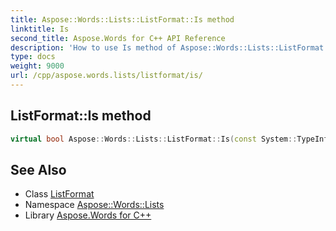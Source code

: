 ```yaml
---
title: Aspose::Words::Lists::ListFormat::Is method
linktitle: Is
second_title: Aspose.Words for C++ API Reference
description: 'How to use Is method of Aspose::Words::Lists::ListFormat class in C++.'
type: docs
weight: 9000
url: /cpp/aspose.words.lists/listformat/is/
---
```

## ListFormat::Is method




```cpp
virtual bool Aspose::Words::Lists::ListFormat::Is(const System::TypeInfo &target) const override
```

## See Also

* Class [ListFormat](../)
* Namespace [Aspose::Words::Lists](../../)
* Library [Aspose.Words for C++](../../../)
